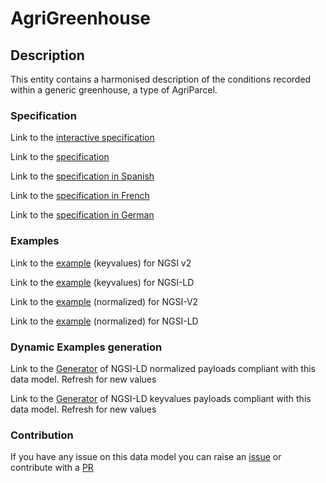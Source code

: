 # AgriGreenhouse

## Description 

This entity contains a harmonised description of the conditions recorded within a generic greenhouse, a type of AgriParcel.
### Specification

Link to the [interactive specification](https://swagger.lab.fiware.org/?url=https://smart-data-models.github.io/dataModel.Agrifood/AgriGreenhouse/swagger.yaml)

Link to the [specification](https://smart-data-models.github.io/dataModel.Agrifood/AgriGreenhouse/doc/spec.md)

Link to the [specification in Spanish](https://smart-data-models.github.io/dataModel.Agrifood/AgriGreenhouse/doc/spec_ES.md)

Link to the [specification in French](https://smart-data-models.github.io/dataModel.Agrifood/AgriGreenhouse/doc/spec_FR.md)

Link to the [specification in German](https://smart-data-models.github.io/dataModel.Agrifood/AgriGreenhouse/doc/spec_DE.md)
### Examples

Link to the [example](https://smart-data-models.github.io/dataModel.Agrifood/AgriGreenhouse/examples/example.json) (keyvalues) for NGSI v2

Link to the [example](https://smart-data-models.github.io/dataModel.Agrifood/AgriGreenhouse/examples/example.jsonld) (keyvalues) for NGSI-LD

Link to the [example](https://smart-data-models.github.io/dataModel.Agrifood/AgriGreenhouse/examples/example-normalized.json) (normalized) for NGSI-V2

Link to the [example](https://smart-data-models.github.io/dataModel.Agrifood/AgriGreenhouse/examples/example-normalized.jsonld) (normalized) for NGSI-LD
### Dynamic Examples generation

Link to the [Generator](https://smartdatamodels.org/extra/ngsi-ld_generator_v0.92.php?schemaUrl=https://raw.githubusercontent.com/smart-data-models/dataModel.Agrifood/master/AgriGreenhouse/schema.json&email=info@smartdatamodels.org) of NGSI-LD normalized payloads compliant with this data model. Refresh for new values

Link to the [Generator](https://smartdatamodels.org/extra/ngsi-ld_generator_keyvalues_v0.92.php?schemaUrl=https://raw.githubusercontent.com/smart-data-models/dataModel.Agrifood/master/AgriGreenhouse/schema.json&email=info@smartdatamodels.org) of NGSI-LD keyvalues payloads compliant with this data model. Refresh for new values
### Contribution

 If you have any issue on this data model you can raise an [issue](https://github.com/smart-data-models/dataModel.Agrifood/issues)  or contribute with a [PR](https://github.com/smart-data-models/dataModel.Agrifood/pulls)